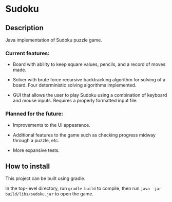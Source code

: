 # **Sudoku**

## Description

Java implementation of Sudoku puzzle game.

### Current features:

* Board with ability to keep square values, pencils, and a record of moves made.

* Solver with brute force recursive backtracking algorithm for solving of a board. Four deterministic solving algorithms implemented.

* GUI that allows the user to play Sudoku using a combination of keyboard and mouse inputs. Requires a properly formatted input file.

### Planned for the future:

* Improvements to the UI appearance.

* Additional features to the game such as checking progress midway through a puzzle, etc.

* More expansive tests.

## How to install

This project can be built using gradle.

In the top-level directory, run `gradle build` to compile, then run
`java -jar build/libs/sudoku.jar` to open the game.
